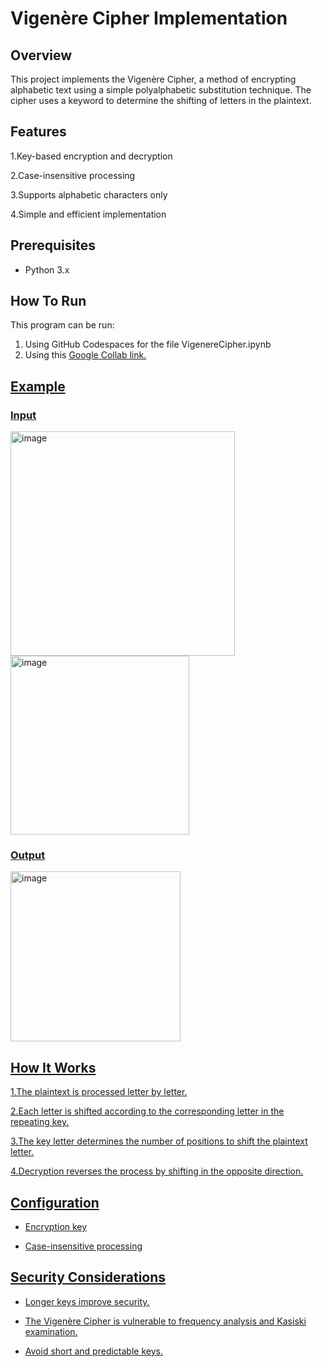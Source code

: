 # Vigenère Cipher Implementation

## Overview

This project implements the Vigenère Cipher, a method of encrypting alphabetic text using a simple polyalphabetic substitution technique. The cipher uses a keyword to determine the shifting of letters in the plaintext.

## Features

1.Key-based encryption and decryption

2.Case-insensitive processing

3.Supports alphabetic characters only

4.Simple and efficient implementation

## Prerequisites

- Python 3.x

## How To Run

 This program can be run:
 1. Using GitHub Codespaces for the file VigenereCipher.ipynb
 2. Using this <a href="https://colab.research.google.com/drive/1ZclYkipX77ppR4HeBQ43GHhN7psRxcpi">Google Collab link.


## Example
### Input
<img width="359" alt="image" src="https://github.com/user-attachments/assets/7af00860-9825-40d0-92f5-65b113b82ca6" />

<img width="286" alt="image" src="https://github.com/user-attachments/assets/59a11cf1-008d-4ea1-b7ea-bc8cc91c6a93" />


### Output
<img width="272" alt="image" src="https://github.com/user-attachments/assets/f70b1edb-eeac-41b5-b693-215469694a37" />

## How It Works

1.The plaintext is processed letter by letter.

2.Each letter is shifted according to the corresponding letter in the repeating key.

3.The key letter determines the number of positions to shift the plaintext letter.

4.Decryption reverses the process by shifting in the opposite direction.

## Configuration

- Encryption key

- Case-insensitive processing

## Security Considerations

- Longer keys improve security.

- The Vigenère Cipher is vulnerable to frequency analysis and Kasiski examination.

- Avoid short and predictable keys.


